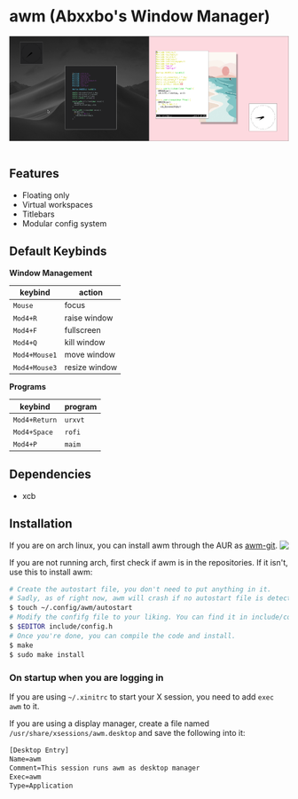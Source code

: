# awm (Abxxbo's Window Manager)

<div align="center">
    <a href="img/scrot1.png"><img src="img/scrot1.png" width="50%" align="center"></a><a href="img/scrot2.png"><img src="img/scrot2.png" width="50%" align="center"></a>
</div>

<br>

## Features

- Floating only
- Virtual workspaces
- Titlebars
- Modular config system

## Default Keybinds

**Window Management**

| keybind       | action        |
| ------------- | ------------- |
| `Mouse`       | focus         |
| `Mod4+R`      | raise window  |
| `Mod4+F`      | fullscreen    |
| `Mod4+Q`      | kill window   |
| `Mod4+Mouse1` | move window   |
| `Mod4+Mouse3` | resize window |

**Programs**

| keybind       | program       |
| ------------- | ------------- |
| `Mod4+Return` | `urxvt`       |
| `Mod4+Space`  | `rofi`        |
| `Mod4+P`      | `maim`        |

## Dependencies
- xcb

## Installation

<a href="https://repology.org/badge/vertical-allrepos/awm.svg"><img src="https://repology.org/badge/vertical-allrepos/awm.svg" align="right"></img></a>

If you are on arch linux, you can install awm through the AUR as [awm-git](https://aur.archlinux.org/packages/awm-git).

If you are not running arch, first check if awm is in the repositories. If it isn't, use this to install awm:
```sh
# Create the autostart file, you don't need to put anything in it.
# Sadly, as of right now, awm will crash if no autostart file is detected.
$ touch ~/.config/awm/autostart
# Modify the confifg file to your liking. You can find it in include/config.h
$ $EDITOR include/config.h
# Once you're done, you can compile the code and install.
$ make
$ sudo make install
```

### On startup when you are logging in

If you are using `~/.xinitrc` to start your X session, you need to add `exec awm` to it.

If you are using a display manager, create a file named `/usr/share/xsessions/awm.desktop` and save the following into it:
```
[Desktop Entry]
Name=awm
Comment=This session runs awm as desktop manager
Exec=awm
Type=Application
```

